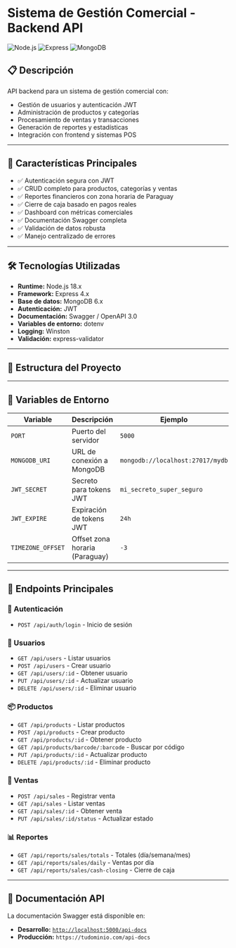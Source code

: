 # Sistema de Gestión Comercial - Backend API

![Node.js](https://img.shields.io/badge/Node.js-18.x-green)
![Express](https://img.shields.io/badge/Express-4.x-lightgrey)
![MongoDB](https://img.shields.io/badge/MongoDB-6.x-green)

## 📋 Descripción

API backend para un sistema de gestión comercial con:

- Gestión de usuarios y autenticación JWT  
- Administración de productos y categorías  
- Procesamiento de ventas y transacciones  
- Generación de reportes y estadísticas  
- Integración con frontend y sistemas POS  

---

## 🚀 Características Principales

- ✅ Autenticación segura con JWT  
- ✅ CRUD completo para productos, categorías y ventas  
- ✅ Reportes financieros con zona horaria de Paraguay  
- ✅ Cierre de caja basado en pagos reales  
- ✅ Dashboard con métricas comerciales  
- ✅ Documentación Swagger completa  
- ✅ Validación de datos robusta  
- ✅ Manejo centralizado de errores  

---

## 🛠 Tecnologías Utilizadas

- **Runtime:** Node.js 18.x  
- **Framework:** Express 4.x  
- **Base de datos:** MongoDB 6.x  
- **Autenticación:** JWT  
- **Documentación:** Swagger / OpenAPI 3.0  
- **Variables de entorno:** dotenv  
- **Logging:** Winston  
- **Validación:** express-validator  

---

## 📁 Estructura del Proyecto

---

## 🔐 Variables de Entorno

| Variable          | Descripción                           | Ejemplo                                 |
|-------------------|----------------------------------------|-----------------------------------------|
| `PORT`            | Puerto del servidor                    | `5000`                                  |
| `MONGODB_URI`     | URL de conexión a MongoDB              | `mongodb://localhost:27017/mydb`        |
| `JWT_SECRET`      | Secreto para tokens JWT                | `mi_secreto_super_seguro`               |
| `JWT_EXPIRE`      | Expiración de tokens JWT               | `24h`                                   |
| `TIMEZONE_OFFSET` | Offset zona horaria (Paraguay)   | `-3`                                     |

---

## 📌 Endpoints Principales

### 🔐 Autenticación
- `POST /api/auth/login` - Inicio de sesión  


### 👤 Usuarios
- `GET /api/users` - Listar usuarios  
- `POST /api/users` - Crear usuario  
- `GET /api/users/:id` - Obtener usuario  
- `PUT /api/users/:id` - Actualizar usuario  
- `DELETE /api/users/:id` - Eliminar usuario  

### 📦 Productos
- `GET /api/products` - Listar productos  
- `POST /api/products` - Crear producto  
- `GET /api/products/:id` - Obtener producto  
- `GET /api/products/barcode/:barcode` - Buscar por código  
- `PUT /api/products/:id` - Actualizar producto  
- `DELETE /api/products/:id` - Eliminar producto  

### 🧾 Ventas
- `POST /api/sales` - Registrar venta  
- `GET /api/sales` - Listar ventas  
- `GET /api/sales/:id` - Obtener venta  
- `PUT /api/sales/:id/status` - Actualizar estado  

### 📊 Reportes
- `GET /api/reports/sales/totals` - Totales (día/semana/mes)  
- `GET /api/reports/sales/daily` - Ventas por día  
- `GET /api/reports/sales/cash-closing` - Cierre de caja  

---

## 📄 Documentación API

La documentación Swagger está disponible en:

- **Desarrollo:** [`http://localhost:5000/api-docs`](http://localhost:5000/api-docs)  
- **Producción:** `https://tudominio.com/api-docs`



